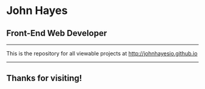 # John Hayes
## Front-End Web Developer

---

This is the repository for all viewable projects at http://johnhayesio.github.io

---

## Thanks for visiting!
